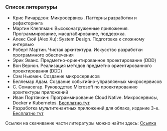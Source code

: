 ### Список литературы

* Крис Ричардсон: Микросервисы. Паттерны разработки и рефакторинга
* Мартин Клеппман: Высоконагруженные приложения. Программирование, масштабирование, поддержка.
* Алекс Сюй (Alex Xu): System Design. Подготовка к сложному интервью
* Роберт Мартин. Чистая архитектура. Искусство разработки программного обеспечения
* Эрик Эванс. Предметно-ориентированное проектирование (DDD)
* Вон Вернон. Реализация методов предметно ориентированного проектирования (DDD)
* Сэм Ньюмен. Создание микросервисов
* Беллемар Адам. Создание событийно-управляемых микросервисов
* C. Cомасегар. Руководство Microsoft по проектированию архитектуры приложений
* Иван Портянкин: Программирование Cloud Native. Микросервисы, Docker и Kubernetes. [Бесплатно тут](https://ipsoftware.ru/books/cloud-k8s/)
* Разработка мультитенантных приложений для облака, издание 3-е. [Бесплатно тут](https://www.microsoft.com/ru-ru/download/details.aspx?id=29263)


Ссылки на скачивание части литературы можно найти здесь: [Ссылка](https://github.com/Jho00/system-engineering/blob/main/src/reading-list/books.MD)